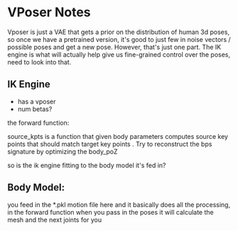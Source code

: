 # VPoser Notes

Vposer is just a VAE that gets a prior on the distribution of human 3d poses, so once we have a pretrained version, it's good to just few in noise vectors / possible poses and get a new pose. However, that's just one part. The IK engine is what will actually help give us fine-grained control over the poses, need to look into that.

## IK Engine
- has a vposer
- num betas?

the forward function:

source_kpts is a function that given body parameters computes source key points that should match target key points
. Try to reconstruct the bps signature by optimizing the body_poZ

so is the ik engine fitting to the body model it's fed in?

## Body Model:
you feed in the *.pkl motion file here and it basically does all the processing, in the forward function when you pass in the poses it will calculate the mesh and the next joints for you